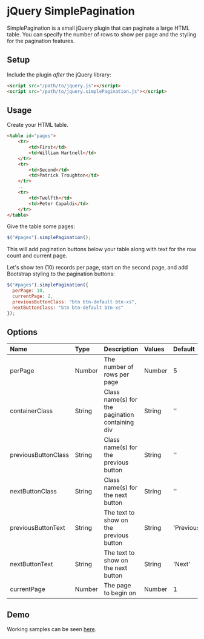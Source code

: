 # jQuery SimplePagination

SimplePagination is a small jQuery plugin that can paginate a large HTML table. You can specify the number of rows to show per page and the styling for the 
pagination features.

## Setup

Include the plugin _after_ the jQuery library:
```html
<script src="/path/to/jquery.js"></script>
<script src="/path/to/jquery.simplePagination.js"></script>
```

## Usage

Create your HTML table.
```html
<table id="pages">
	<tr>
		<td>First</td>
		<td>William Hartnell</td>
	</tr>
	<tr>
		<td>Second</td>
		<td>Patrick Troughton</td>
	</tr>
	..
	<tr>
		<td>Twelfth</td>
		<td>Peter Capaldi</td>
	</tr>
</table>
```

Give the table some pages:
```javascript
$("#pages").simplePagination();
```

This will add pagination buttons below your table along with text for the row count and current page. 

Let's show ten (10) records per page, start on the second page, and add Bootstrap styling to the pagination buttons:
```javascript
$("#pages").simplePagination({
  perPage: 10,
  currentPage: 2,
  previousButtonClass: "btn btn-default btn-xs",
  nextButtonClass: "btn btn-default btn-xs"
});
```

## Options

| Name  | Type | Description | Values | Default | 
|:----- |:---- |:----------- |:------ |:------- |
| perPage | Number | The number of rows per page | Number | 5 |
| containerClass | String | Class name(s) for the pagination containing div | String | '' |
| previousButtonClass | String | Class name(s) for the previous button | String | '' |
| nextButtonClass | String | Class name(s) for the next button | String | '' |
| previousButtonText | String | The text to show on the previous button | String | 'Previous' |
| nextButtonText | String | The text to show on the next button | String | 'Next' |
| currentPage | Number | The page to begin on | Number | 1 |

## Demo

Working samples can be seen [here](http://smarulanda.github.io/jquery.simplePagination/).
